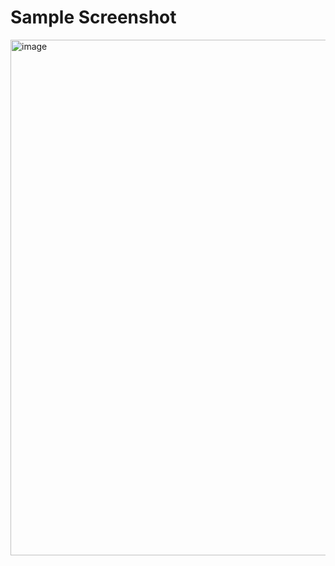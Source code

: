 # Sample Screenshot
<img width="825" alt="image" src="https://github.com/user-attachments/assets/5b1dda19-cf64-4091-ba6e-63f4f459a8af" />

